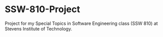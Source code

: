 # SSW-810-Project
 Project for my Special Topics in Software Engineering class (SSW 810) at Stevens Institute of Technology.
